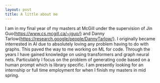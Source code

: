 ```yaml
---
layout: post
title: A little about me
---
```

I am in my final year of my masters at McGill under the supervision of Jin Guo{https://www.cs.mcgill.ca/~jguo/} and Danny Tarlow{https://research.google/people/DannyTarlow/}. I originally became interrested in AI due to absolutely loving any problem having to do with graphs. This paved the way to me working on ML for code. Through the years I have gained knowledge on using transformers and graph neural nets. Particulalrly I focus on the problem of generating code based on a human prompt which is library specific. I am presently looking for an internship or full time employment for when I finish my masters in mid spring. 

